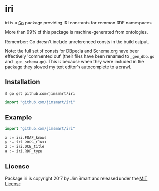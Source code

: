 # iri

iri is a [Go](https://golang.org) package providing IRI constants for common RDF namespaces.

More than 99% of this package is machine-generated from ontologies.

Remember: Go doesn't include unreferenced consts in the build output.

Note: the full set of consts for DBpedia and Schema.org have been effectively 'commented out' (their files have been renamed to `_gen_dbo.go` and `_gen_schema.go`). This is because when they were included in the package they slowed my text editor's autocomplete to a crawl. 

## Installation
```bash
$ go get github.com/jimsmart/iri
```

```go
import "github.com/jimsmart/iri"
```

## Example

```go
import "github.com/jimsmart/iri"

x := iri.FOAF_knows
y := iri.RDFS_Class
z := iri.DCE_title
a := iri.RDF_type
```

## License

Package iri is copyright 2017 by Jim Smart and released under the [MIT License](LICENSE.md)

